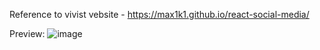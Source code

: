 Reference to vivist vebsite - https://max1k1.github.io/react-social-media/


Preview: 
![image](https://github.com/max1k1/react-social-media/assets/63220372/7c3926dd-ad0d-4827-9c8a-f25370d2027a)

